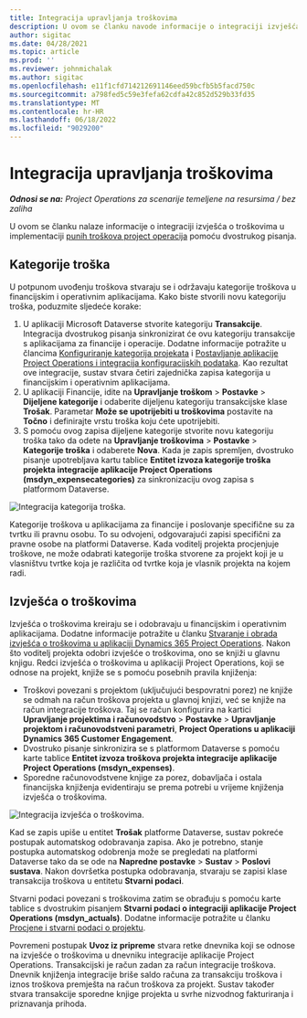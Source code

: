 ```yaml
---
title: Integracija upravljanja troškovima
description: U ovom se članku navode informacije o integraciji izvješća o troškovima u projektnim operacijama pomoću dvostrukog pisanja.
author: sigitac
ms.date: 04/28/2021
ms.topic: article
ms.prod: ''
ms.reviewer: johnmichalak
ms.author: sigitac
ms.openlocfilehash: e11f1cfd714212691146eed59bcfb5b5facd750c
ms.sourcegitcommit: a798fed5c59e3fefa62cdfa42c852d529b33fd35
ms.translationtype: MT
ms.contentlocale: hr-HR
ms.lasthandoff: 06/18/2022
ms.locfileid: "9029200"
---
```

# <a name="expense-management-integration"></a>Integracija upravljanja troškovima

_**Odnosi se na:** Project Operations za scenarije temeljene na resursima / bez zaliha_

U ovom se članku nalaze informacije o integraciji izvješća o troškovima u implementaciji [punih troškova project operacija](../expense/expense-overview.md) pomoću dvostrukog pisanja.

## <a name="expense-categories"></a>Kategorije troška

U potpunom uvođenju troškova stvaraju se i održavaju kategorije troškova u financijskim i operativnim aplikacijama. Kako biste stvorili novu kategoriju troška, poduzmite sljedeće korake:

1. U aplikaciji Microsoft Dataverse stvorite kategoriju **Transakcije**. Integracija dvostrukog pisanja sinkronizirat će ovu kategoriju transakcije s aplikacijama za financije i operacije. Dodatne informacije potražite u člancima [Konfiguriranje kategorija projekata](/dynamics365/project-operations/project-accounting/configure-project-categories) i [Postavljanje aplikacije Project Operations i integracija konfiguracijskih podataka](resource-dual-write-setup-integration.md). Kao rezultat ove integracije, sustav stvara četiri zajednička zapisa kategorija u financijskim i operativnim aplikacijama.
2. U aplikaciji Financije, idite na **Upravljanje troškom** > **Postavke** > **Dijeljene kategorije** i odaberite dijeljenu kategoriju transakcijske klase **Trošak**. Parametar **Može se upotrijebiti u troškovima** postavite na **Točno** i definirajte vrstu troška koju ćete upotrijebiti.
3. S pomoću ovog zapisa dijeljene kategorije stvorite novu kategoriju troška tako da odete na **Upravljanje troškovima** > **Postavke** > **Kategorije troška** i odaberete **Nova**. Kada je zapis spremljen, dvostruko pisanje upotrebljava kartu tablice **Entitet izvoza kategorije troška projekta integracije aplikacije Project Operations (msdyn\_expensecategories)** za sinkronizaciju ovog zapisa s platformom Dataverse.

  ![Integracija kategorija troška.](./media/DW6ExpenseCategories.png)

Kategorije troškova u aplikacijama za financije i poslovanje specifične su za tvrtku ili pravnu osobu. To su odvojeni, odgovarajući zapisi specifični za pravne osobe na platformi Dataverse. Kada voditelj projekta procjenjuje troškove, ne može odabrati kategorije troška stvorene za projekt koji je u vlasništvu tvrtke koja je različita od tvrtke koja je vlasnik projekta na kojem radi. 

## <a name="expense-reports"></a>Izvješća o troškovima

Izvješća o troškovima kreiraju se i odobravaju u financijskim i operativnim aplikacijama. Dodatne informacije potražite u članku [Stvaranje i obrada izvješća o troškovima u aplikaciji Dynamics 365 Project Operations](/learn/modules/create-process-expense-reports/). Nakon što voditelj projekta odobri izvješće o troškovima, ono se knjiži u glavnu knjigu. Redci izvješća o troškovima u aplikaciji Project Operations, koji se odnose na projekt, knjiže se s pomoću posebnih pravila knjiženja:

  - Troškovi povezani s projektom (uključujući bespovratni porez) ne knjiže se odmah na račun troškova projekta u glavnoj knjizi, već se knjiže na račun integracije troškova. Taj se račun konfigurira na kartici **Upravljanje projektima i računovodstvo** > **Postavke** > **Upravljanje projektom i računovodstveni parametri**, **Project Operations u aplikaciji Dynamics 365 Customer Engagement**.
  - Dvostruko pisanje sinkronizira se s platformom Dataverse s pomoću karte tablice **Entitet izvoza troškova projekta integracije aplikacije Project Operations (msdyn\_expenses)**.
  - Sporedne računovodstvene knjige za porez, dobavljača i ostala financijska knjiženja evidentiraju se prema potrebi u vrijeme knjiženja izvješća o troškovima.

  ![Integracija izvješća o troškovima.](./media/DW6ExpenseReports.png)

Kad se zapis upiše u entitet **Trošak** platforme Dataverse, sustav pokreće postupak automatskog odobravanja zapisa. Ako je potrebno, stanje postupka automatskog odobrenja može se pregledati na platformi Dataverse tako da se ode na **Napredne postavke** > **Sustav** > **Poslovi sustava**. Nakon dovršetka postupka odobravanja, stvaraju se zapisi klase transakcija troškova u entitetu **Stvarni podaci**.

Stvarni podaci povezani s troškovima zatim se obrađuju s pomoću karte tablice s dvostrukim pisanjem **Stvarni podaci o integraciji aplikacije Project Operations (msdyn\_actuals)**. Dodatne informacije potražite u članku [Procjene i stvarni podaci o projektu](resource-dual-write-estimates-actuals.md).

Povremeni postupak **Uvoz iz pripreme** stvara retke dnevnika koji se odnose na izvješće o troškovima u dnevniku integracije aplikacije Project Operations. Transakcijski je račun zadan za račun integracije troškova. Dnevnik knjiženja integracije briše saldo računa za transakciju troškova i iznos troškova premješta na račun troškova za projekt. Sustav također stvara transakcije sporedne knjige projekta u svrhe nizvodnog fakturiranja i priznavanja prihoda.
